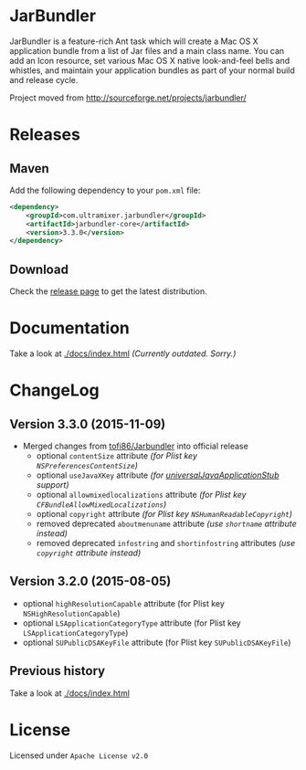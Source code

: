 # JarBundler
JarBundler is a feature-rich Ant task which will create a Mac OS X application bundle from a list of Jar files and a main class name. You can add an Icon resource, set various Mac OS X native look-and-feel bells and whistles, and maintain your application bundles as part of your normal build and release cycle.

Project moved from http://sourceforge.net/projects/jarbundler/

# Releases

## Maven
Add the following dependency to your `pom.xml` file:
```xml
<dependency>
    <groupId>com.ultramixer.jarbundler</groupId>
    <artifactId>jarbundler-core</artifactId>
    <version>3.3.0</version>
</dependency>
```

## Download
Check the [release page](https://github.com/UltraMixer/JarBundler/releases) to get the latest distribution.


# Documentation
Take a look at [./docs/index.html](http://htmlpreview.github.io/?https://github.com/UltraMixer/JarBundler/blob/master/docs/index.html) *(Currently outdated. Sorry.)*


# ChangeLog

## Version 3.3.0 (2015-11-09)
* Merged changes from [tofi86/Jarbundler](https://github.com/tofi86/Jarbundler/) into official release
  * optional `contentSize` attribute *(for Plist key `NSPreferencesContentSize`)*
  * optional `useJavaXKey` attribute *(for [universalJavaApplicationStub](https://github.com/tofi86/universalJavaApplicationStub) support)*
  * optional `allowmixedlocalizations` attribute *(for Plist key `CFBundleAllowMixedLocalizations`)*
  * optional `copyright` attribute *(for Plist key `NSHumanReadableCopyright`)*
  * removed deprecated `aboutmenuname` attribute *(use `shortname` attribute instead)*
  * removed deprecated `infostring` and `shortinfostring` attributes *(use `copyright` attribute instead)*

## Version 3.2.0 (2015-08-05)
* optional `highResolutionCapable` attribute (for Plist key `NSHighResolutionCapable`)
* optional `LSApplicationCategoryType` attribute (for Plist key `LSApplicationCategoryType`)
* optional `SUPublicDSAKeyFile` attribute (for Plist key `SUPublicDSAKeyFile`)

## Previous history
Take a look at [./docs/index.html](http://htmlpreview.github.io/?https://github.com/UltraMixer/JarBundler/blob/master/docs/index.html)


# License
Licensed under `Apache License v2.0`
